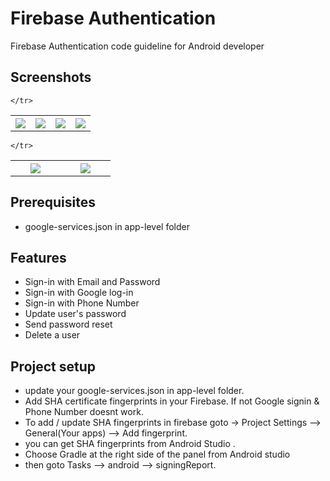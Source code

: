 # Firebase Authentication
Firebase Authentication code guideline for Android developer 

## Screenshots
<table width="100%">
	<tr>
	  <th width="25%"><img src="https://github.com/shankar7545/FirebaseAuthentication/blob/master/Screenshots/home_page.jpg?raw=true"></th>
	  <th width="25%"><img src="https://github.com/shankar7545/FirebaseAuthentication/blob/master/Screenshots/choose_an_account.jpg?raw=true"></th>
	  <th width="25%"><img src="https://github.com/shankar7545/FirebaseAuthentication/blob/master/Screenshots/user_profile.jpg?raw=true"></th>
	  <th width="25%"><img src="https://github.com/shankar7545/FirebaseAuthentication/blob/master/Screenshots/phone_number.jpg?raw=true"></th>

	</tr>
</table>

<table width="100%">
	<tr>
	  <th width="20%"><img src="https://github.com/shankar7545/FirebaseAuthentication/blob/master/Screenshots/register.jpg?raw=true"></th>
	  <th width="20%"><img src="https://github.com/shankar7545/FirebaseAuthentication/blob/master/Screenshots/login.jpg?raw=true"></th>
	  
	</tr>
</table>

## Prerequisites
* google-services.json in app-level folder

## Features
* Sign-in with Email and Password
* Sign-in with Google log-in
* Sign-in with Phone Number
* Update user's password
* Send password reset
* Delete a user


## Project setup

* update your google-services.json in app-level folder.
* Add SHA certificate fingerprints in your Firebase. If not Google signin & Phone Number doesnt work.
* To add / update SHA fingerprints in firebase goto -> Project Settings --> General(Your apps) --> Add fingerprint.
* you can get SHA fingerprints from Android Studio . 
* Choose Gradle at the right side of the panel from Android studio
* then goto Tasks --> android --> signingReport.
